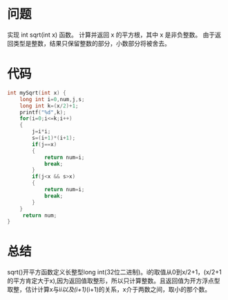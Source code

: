 # 问题 #
实现 int sqrt(int x) 函数。
计算并返回 x 的平方根，其中 x 是非负整数。
由于返回类型是整数，结果只保留整数的部分，小数部分将被舍去。
# 代码 #
```C
int mySqrt(int x) {
    long int i=0,num,j,s;
    long int k=(x/2)+1;
    printf("%d",k);
    for(i=0;i<=k;i++)
    {
        j=i*i;
        s=(i+1)*(i+1);
        if(j==x)
        {
            return num=i;
            break;
        }
        if(j<x && s>x)
        {
            return num=i;
            break;
        }    
    }
     return num;   
}

```
# 总结 #
sqrt()开平方函数定义长整型long int(32位二进制)。i的取值从0到x/2+1，(x/2+1的平方肯定大于x),因为返回值取整形，所以只计算整数。且返回值为开方浮点型取整，估计计算x与i*i以及(i+1)*(i+1)的关系，x介于两数之间，取小的那个数。
